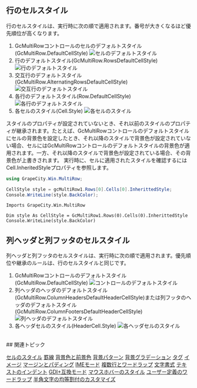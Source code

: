 ## 行のセルスタイル

行のセルスタイルは、実行時に次の順で適用されます。番号が大きくなるほど優先順位が高くなります。

1. GcMultiRowコントロールのセルのデフォルトスタイル(GcMultiRow.DefaultCellStyle)
    ![セルのデフォルトスタイル](/DOCUMENT_SITE_LINK_PREFIX_HERE/document-site-files/images/f148c511-6e98-4b55-9904-150a375d5825/images/userguide/cellstyle_inheritancerule_01.png)
2. 行のデフォルトスタイル(GcMultiRow.RowsDefaultCellStyle)
    ![行のデフォルトスタイル](/DOCUMENT_SITE_LINK_PREFIX_HERE/document-site-files/images/f148c511-6e98-4b55-9904-150a375d5825/images/userguide/cellstyle_inheritancerule_02.png)
3. 交互行のデフォルトスタイル(GcMultiRow.AlternatingRowsDefaultCellStyle)
    ![交互行のデフォルトスタイル](/DOCUMENT_SITE_LINK_PREFIX_HERE/document-site-files/images/f148c511-6e98-4b55-9904-150a375d5825/images/userguide/cellstyle_inheritancerule_03.png)
4. 各行のデフォルトスタイル(Row.DefaultCellStyle)
    ![各行のデフォルトスタイル](/DOCUMENT_SITE_LINK_PREFIX_HERE/document-site-files/images/f148c511-6e98-4b55-9904-150a375d5825/images/userguide/cellstyle_inheritancerule_04.png)
5. 各セルのスタイル(Cell.Style)
    ![各セルのスタイル](/DOCUMENT_SITE_LINK_PREFIX_HERE/document-site-files/images/f148c511-6e98-4b55-9904-150a375d5825/images/userguide/cellstyle_inheritancerule_05.png)

スタイルのプロパティが設定されていないとき、それ以前のスタイルのプロパティが継承されます。たとえば、GcMultiRowコントロールのデフォルトスタイルにセルの背景色を設定したとき、それ以降のスタイルで背景色が設定されていない場合、セルにはGcMultiRowコントロールのデフォルトスタイルの背景色が適用されます。一方、それ以降のスタイルで背景色が設定されている場合、その背景色が上書きされます。
実行時に、セルに適用されたスタイルを確認するにはCell.InheritedStyleプロパティを参照します。
```csharp
using GrapeCity.Win.MultiRow;

CellStyle style = gcMultiRow1.Rows[0].Cells[0].InherittedStyle;
Console.WriteLine(style.BackColor);
```

```vbnet
Imports GrapeCity.Win.MultiRow

Dim style As CellStyle = GcMultiRow1.Rows(0).Cells(0).InherittedStyle
Console.WriteLine(style.BackColor)
```

## 列ヘッダと列フッタのセルスタイル

列ヘッダと列フッタのセルスタイルは、実行時に次の順で適用されます。優先順位や継承のルールは、行のセルスタイルと同じです。

1. GcMultiRowコントロールのデフォルトスタイル(GcMultiRow.DefaultCellStyle)
    ![コントロールのデフォルトスタイル](/DOCUMENT_SITE_LINK_PREFIX_HERE/document-site-files/images/f148c511-6e98-4b55-9904-150a375d5825/images/userguide/cellstyle_inheritancerule_06.png)
2. 列ヘッダのヘッダのデフォルトスタイル(GcMultiRow.ColumnHeadersDefaultHeaderCellStyle)または列フッタのヘッダのデフォルトスタイル(GcMultiRow.ColumnFootersDefaultHeaderCellStyle)
    ![列ヘッダのデフォルトスタイル](/DOCUMENT_SITE_LINK_PREFIX_HERE/document-site-files/images/f148c511-6e98-4b55-9904-150a375d5825/images/userguide/cellstyle_inheritancerule_07.png)
3. 各ヘッダセルのスタイル(HeaderCell.Style)
    ![各ヘッダセルのスタイル](/DOCUMENT_SITE_LINK_PREFIX_HERE/document-site-files/images/f148c511-6e98-4b55-9904-150a375d5825/images/userguide/cellstyle_inheritancerule_09.png)
<br>
## 関連トピック

[セルのスタイル](gcdocsite__documentlink?toc-item-id=0659dda6-b828-4148-a42a-71244a85690c)
[罫線](gcdocsite__documentlink?toc-item-id=1f3aedd3-7f2e-404f-9b1c-a035fb3a0028)
[背景色と前景色](gcdocsite__documentlink?toc-item-id=659c8f82-913c-4151-ac57-5489df055fff)
[背景パターン](gcdocsite__documentlink?toc-item-id=890081a2-3af9-4359-8697-d49b65dfe284)
[背景グラデーション](gcdocsite__documentlink?toc-item-id=2e54d2f0-6317-4fce-a74e-8b763f3f2f10)
[タグ](gcdocsite__documentlink?toc-item-id=fb73f7b0-aae0-43fa-aacd-4a74f84fa16a)
[イメージ](gcdocsite__documentlink?toc-item-id=7ccdf46e-326e-4f4f-a097-051ad2700b6e)
[マージンとパディング](gcdocsite__documentlink?toc-item-id=a9f06eec-b225-4b07-826e-f14a1e77d6ca)
[IMEモード](gcdocsite__documentlink?toc-item-id=7fcbd91a-83ac-4f84-b8dc-a9061553177d)
[複数行とワードラップ](gcdocsite__documentlink?toc-item-id=b113b6cb-598e-48a9-917e-8eec48db994b)
[文字書式](gcdocsite__documentlink?toc-item-id=e32f062a-3075-439c-a2f2-3c7a07840510)
[テキストのインデント](gcdocsite__documentlink?toc-item-id=122eb1b4-e5f2-48d3-ab7c-a0249190a034)
[GDI+互換モード](gcdocsite__documentlink?toc-item-id=9b34fee2-3101-44f6-8e71-6cd80cca6a4d)
[マウスホバーのスタイル](gcdocsite__documentlink?toc-item-id=048b62a5-4dee-44f2-85de-b20c61c8c644)
[ユーザー定義のワードラップ](gcdocsite__documentlink?toc-item-id=1e2c91d2-750e-44f1-bc8f-05d6c9729caf)
[半角文字の均等割付のカスタマイズ](gcdocsite__documentlink?toc-item-id=5a7efb6e-2090-42a0-b4ca-026b541f2de9)